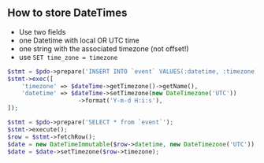 
## How to store DateTimes

* Use two fields<!-- .element: class="fragment" -->
* one Datetime with local OR UTC time<!-- .element: class="fragment" -->
* one string with the associated timezone (not offset!)<!-- .element: class="fragment" -->
* use ```SET time_zone = timezone``` <!-- .element: class="fragment" -->




```php
$stmt = $pdo->prepare('INSERT INTO `event` VALUES(:datetime, :timezone)');
$stmt->exec([
    'timezone' => $dateTime->getTimezone()->getName(),
    'datetime' => $dateTime->setTimezone(new DateTimezone('UTC'))
                    ->format('Y-m-d H:i:s'),
]);
```



```php
$stmt = $pdo->prepare('SELECT * from `event`');
$stmt->execute();
$row = $stmt->fetchRow();
$date = new DateTimeImmutable($row->datetime, new DateTimezone('UTC'));
$date = $date->setTimezone($row->timezone);
```